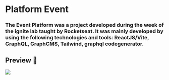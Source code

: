 # Platform Event

### The Event Platform was a project developed during the week of the ignite lab taught by Rocketseat. It was mainly developed by using the following technologies and tools: ReactJS/Vite, GraphQL, GraphCMS, Tailwind, graphql codegenerator.

## Preview 👀

<img src="./ignite-lab-hemerson/.github/preview.gif" />
